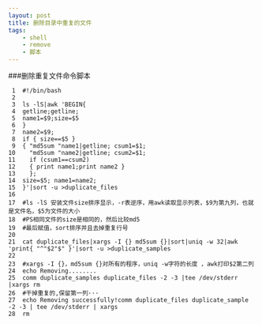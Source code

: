 ```yaml
---
layout: post
title: 删除目录中重复的文件
tags:
    - shell
    - remove
    - 脚本
---
```


###删除重复文件命令脚本

>

     1	#!/bin/bash
     2	
     3	ls -lS|awk 'BEGIN{
     4	getline;getline;
     5	name1=$9;size=$5
     6	}
     7	name2=$9;
     8	if { size==$5 }
     9	{ "md5sum "name1|getline; csum1=$1;
    10	  "md5sum "name2|getline; csum2=$1;
    11	  if (csum1==csum2)
    12	  { print name1;print name2 }
    13	  };
    14	size=$5; name1=name2;
    15	}'|sort -u >duplicate_files
    16	
    17	#ls -lS 安装文件size排序显示，-r表逆序，用awk读取显示列表，$9为第九列，也就是文件名，$5为文件的大小
    18	#PS相同文件的size是相同的，然后比较md5
    19	#最后赋值，sort排序并且去掉重复行号
    20	
    21	cat duplicate_files|xargs -I {} md5sum {}|sort|uniq -w 32|awk 'print{ "^"$2"$" }'|sort -u >duplicate_samples
    22	
    23	#xargs -I {}，md5sum {}对所有的程序，uniq -w字符的长度 ，awk打印$2第二列
    24	echo Removing........
    25	comm duplicate_samples duplicate_files -2 -3 |tee /dev/stderr |xargs rm 
    26	#干掉重复的,保留第一列···
    27	echo Removing successfully!comm duplicate_files duplicate_sample  -2 -3 | tee /dev/stderr | xargs 
    28	rm
